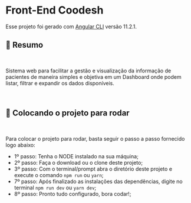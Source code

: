 # Front-End Coodesh

Esse projeto foi gerado com [Angular CLI]() versão 11.2.1.

## :bookmark: Resumo
<br />

Sistema web para facilitar a gestão e visualização da informação de pacientes de maneira simples e objetiva em um Dashboard onde podem listar, filtrar e expandir os dados disponíveis.

<br />

## :wrench: Colocando o projeto para rodar
<br />

Para colocar o projeto para rodar, basta seguir o passo a passo fornecido logo abaixo:

- 1º passo: Tenha o NODE instalado na sua máquina;
- 2º passo: Faça o download ou o clone deste projeto;
- 3º passo: Com o terminal/prompt abra o diretório deste projeto e execute o comando `npm run` ou `yarn`;
- 7º passo: Após finalizado as instalações das dependências, digite no terminal `npm run dev` ou `yarn dev`;
- 8º passo: Pronto tudo configurado, bora codar!;

<br />
